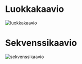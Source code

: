 # Luokkakaavio
![luokkakaavio](https://github.com/ruuskal/ot-harjoitustyo/blob/master/dokumentaatio/classDiagram.png)

# Sekvenssikaavio
![sekvenssikaavio](https://github.com/ruuskal/ot-harjoitustyo/blob/master/dokumentaatio/sekvenssi1.png)
